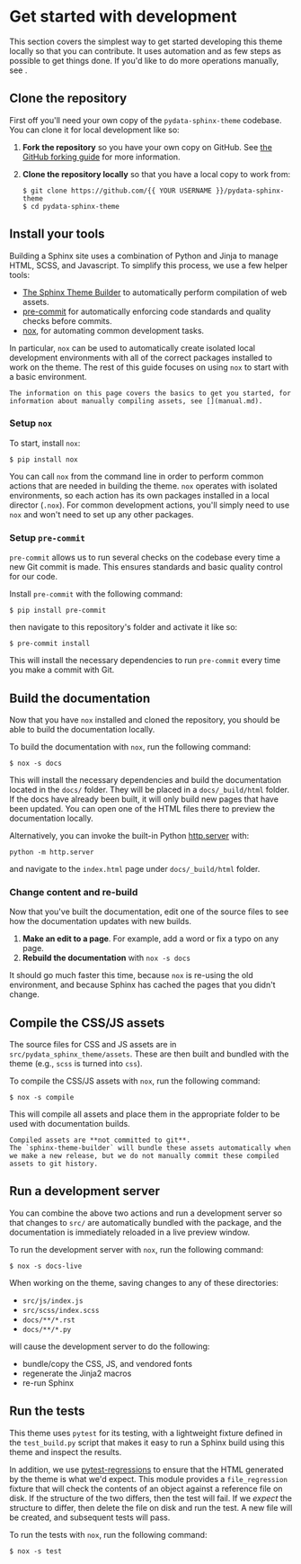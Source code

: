# Get started with development

This section covers the simplest way to get started developing this theme locally so that you can contribute.
It uses automation and as few steps as possible to get things done.
If you'd like to do more operations manually, see [](manual.md).

## Clone the repository

First off you'll need your own copy of the `pydata-sphinx-theme` codebase.
You can clone it for local development like so:

1. **Fork the repository** so you have your own copy on GitHub.
   See [the GitHub forking guide](https://docs.github.com/en/get-started/quickstart/fork-a-repo) for more information.
2. **Clone the repository locally** so that you have a local copy to work from:

   ```console
   $ git clone https://github.com/{{ YOUR USERNAME }}/pydata-sphinx-theme
   $ cd pydata-sphinx-theme
   ```

## Install your tools

Building a Sphinx site uses a combination of Python and Jinja to manage HTML, SCSS, and Javascript.
To simplify this process, we use a few helper tools:

- [The Sphinx Theme Builder](https://sphinx-theme-builder.readthedocs.io/en/latest/) to automatically perform compilation of web assets.
- [pre-commit](https://pre-commit.com/) for automatically enforcing code standards and quality checks before commits.
- [nox](https://nox.thea.codes/), for automating common development tasks.

In particular, `nox` can be used to automatically create isolated local development environments with all of the correct packages installed to work on the theme.
The rest of this guide focuses on using `nox` to start with a basic environment.

```{seealso}
The information on this page covers the basics to get you started, for information about manually compiling assets, see [](manual.md).
```

### Setup `nox`

To start, install `nox`:

```console
$ pip install nox
```

You can call `nox` from the command line in order to perform common actions that are needed in building the theme.
`nox` operates with isolated environments, so each action has its own packages installed in a local director (`.nox`).
For common development actions, you'll simply need to use `nox` and won't need to set up any other packages.

### Setup `pre-commit`

`pre-commit` allows us to run several checks on the codebase every time a new Git commit is made.
This ensures standards and basic quality control for our code.

Install `pre-commit` with the following command:

```console
$ pip install pre-commit
```

then navigate to this repository's folder and activate it like so:

```console
$ pre-commit install
```

This will install the necessary dependencies to run `pre-commit` every time you make a commit with Git.

## Build the documentation

Now that you have `nox` installed and cloned the repository, you should be able to build the documentation locally.

To build the documentation with `nox`, run the following command:

```console
$ nox -s docs
```

This will install the necessary dependencies and build the documentation located in the `docs/` folder.
They will be placed in a `docs/_build/html` folder.
If the docs have already been built, it will only build new pages that have been updated.
You can open one of the HTML files there to preview the documentation locally.

Alternatively, you can invoke the built-in Python [http.server](https://docs.python.org/3/library/http.server.html#module-http.server) with:

```console
python -m http.server
```

and navigate to the `index.html` page under `docs/_build/html` folder.

### Change content and re-build

Now that you've built the documentation, edit one of the source files to see how the documentation updates with new builds.

1. **Make an edit to a page**. For example, add a word or fix a typo on any page.
2. **Rebuild the documentation** with `nox -s docs`

It should go much faster this time, because `nox` is re-using the old environment, and because Sphinx has cached the pages that you didn't change.

## Compile the CSS/JS assets

The source files for CSS and JS assets are in `src/pydata_sphinx_theme/assets`.
These are then built and bundled with the theme (e.g., `scss` is turned into `css`).

To compile the CSS/JS assets with `nox`, run the following command:

```console
$ nox -s compile
```

This will compile all assets and place them in the appropriate folder to be used with documentation builds.

```{note}
Compiled assets are **not committed to git**.
The `sphinx-theme-builder` will bundle these assets automatically when we make a new release, but we do not manually commit these compiled assets to git history.
```

## Run a development server

You can combine the above two actions and run a development server so that changes to `src/` are automatically bundled with the package, and the documentation is immediately reloaded in a live preview window.

To run the development server with `nox`, run the following command:

```console
$ nox -s docs-live
```

When working on the theme, saving changes to any of these directories:

- `src/js/index.js`
- `src/scss/index.scss`
- `docs/**/*.rst`
- `docs/**/*.py`

will cause the development server to do the following:

- bundle/copy the CSS, JS, and vendored fonts
- regenerate the Jinja2 macros
- re-run Sphinx

## Run the tests

This theme uses `pytest` for its testing, with a lightweight fixture defined
in the `test_build.py` script that makes it easy to run a Sphinx build using
this theme and inspect the results.

In addition, we use [pytest-regressions](https://pytest-regressions.readthedocs.io/en/latest/)
to ensure that the HTML generated by the theme is what we'd expect. This module
provides a `file_regression` fixture that will check the contents of an object
against a reference file on disk. If the structure of the two differs, then the
test will fail. If we _expect_ the structure to differ, then delete the file on
disk and run the test. A new file will be created, and subsequent tests will pass.

To run the tests with `nox`, run the following command:

```console
$ nox -s test
```
